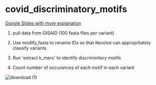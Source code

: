 # covid_discriminatory_motifs

[Google Slides with more explanation](https://docs.google.com/presentation/d/1mibanBIaiyS-ri-yhlW0YIHU2ocWgMKo750UQesXVCc/edit?usp=sharing)

1. pull data from GISAID (100 fasta files per variant)

2. Use modify_fasta to rename IDs so that Kevolve can appropritately classify variants

3. Run 'extract k_mers' to identify discriminitory motifs

4. Count number of occurances of each motif in each variant 

![download (1)](https://user-images.githubusercontent.com/64996608/186219062-33744930-7c59-40e0-a96a-cd7dd3fd1fa8.png)

